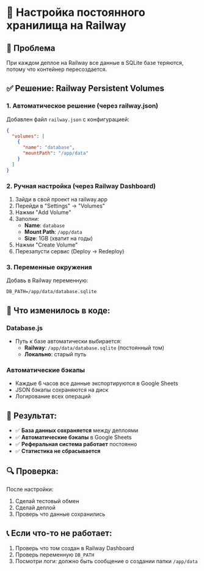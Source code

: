 # 💾 Настройка постоянного хранилища на Railway

## 🚨 Проблема
При каждом деплое на Railway все данные в SQLite базе теряются, потому что контейнер пересоздается.

## ✅ Решение: Railway Persistent Volumes

### 1. Автоматическое решение (через railway.json)
Добавлен файл `railway.json` с конфигурацией:
```json
{
  "volumes": [
    {
      "name": "database",
      "mountPath": "/app/data"
    }
  ]
}
```

### 2. Ручная настройка (через Railway Dashboard)
1. Зайди в свой проект на railway.app
2. Перейди в "Settings" → "Volumes"
3. Нажми "Add Volume"
4. Заполни:
   - **Name**: `database`
   - **Mount Path**: `/app/data`
   - **Size**: 1GB (хватит на годы)
5. Нажми "Create Volume"
6. Перезапусти сервис (Deploy → Redeploy)

### 3. Переменные окружения
Добавь в Railway переменную:
```
DB_PATH=/app/data/database.sqlite
```

## 🔧 Что изменилось в коде:

### Database.js
- Путь к базе автоматически выбирается:
  - **Railway**: `/app/data/database.sqlite` (постоянный том)
  - **Локально**: старый путь

### Автоматические бэкапы
- Каждые 6 часов все данные экспортируются в Google Sheets
- JSON бэкапы сохраняются на диск
- Логирование всех операций

## 🎯 Результат:
- ✅ **База данных сохраняется** между деплоями
- ✅ **Автоматические бэкапы** в Google Sheets
- ✅ **Реферальная система работает** постоянно
- ✅ **Статистика не сбрасывается**

## 🔍 Проверка:
После настройки:
1. Сделай тестовый обмен
2. Сделай деплой
3. Проверь что данные сохранились

## 📞 Если что-то не работает:
1. Проверь что том создан в Railway Dashboard
2. Проверь переменную `DB_PATH`
3. Посмотри логи: должно быть сообщение о создании папки `/app/data`